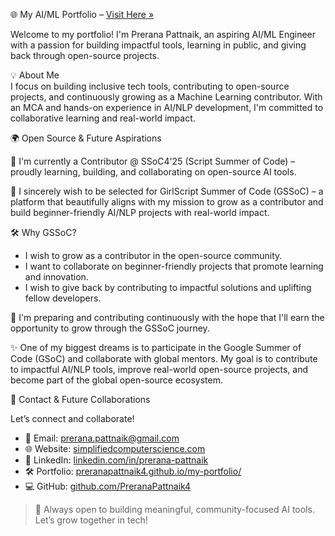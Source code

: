 🌐 My AI/ML Portfolio – [Visit Here »](https://preranapattnaik4.github.io/my-portfolio/)

Welcome to my portfolio! I'm Prerana Pattnaik, an aspiring AI/ML Engineer with a passion for building impactful tools, learning in public, and giving back through open-source projects.

💡 About Me  
I focus on building inclusive tech tools, contributing to open-source projects, and continuously growing as a Machine Learning contributor. With an MCA and hands-on experience in AI/NLP development, I'm committed to collaborative learning and real-world impact.

🌍 Open Source & Future Aspirations  

📌 I'm currently a Contributor @ SSoC4'25 (Script Summer of Code) – proudly learning, building, and collaborating on open-source AI tools.

🌟 I sincerely wish to be selected for GirlScript Summer of Code (GSSoC) – a platform that beautifully aligns with my mission to grow as a contributor and build beginner-friendly AI/NLP projects with real-world impact.

🛠️ Why GSSoC?
- I wish to grow as a contributor in the open-source community.  
- I want to collaborate on beginner-friendly projects that promote learning and innovation.  
- I wish to give back by contributing to impactful solutions and uplifting fellow developers.  

🌈 I'm preparing and contributing continuously with the hope that I'll earn the opportunity to grow through the GSSoC journey.

✨ One of my biggest dreams is to participate in the Google Summer of Code (GSoC) and collaborate with global mentors. My goal is to contribute to impactful AI/NLP tools, improve real-world open-source projects, and become part of the global open-source ecosystem.

🤝 Contact & Future Collaborations  

Let’s connect and collaborate!

- 📧 Email: [prerana.pattnaik@gmail.com](mailto:prerana.pattnaik@gmail.com)  
- 🌐 Website: [simplifiedcomputerscience.com](https://simplifiedcomputerscience.com)  
- 💼 LinkedIn: [linkedin.com/in/prerana-pattnaik](https://www.linkedin.com/in/prerana-pattnaik/)  
- 🛠️ Portfolio: [preranapattnaik4.github.io/my-portfolio/](https://preranapattnaik4.github.io/my-portfolio/)  
- 💻 GitHub: [github.com/PreranaPattnaik4](https://github.com/PreranaPattnaik4)

> 🚀 Always open to building meaningful, community-focused AI tools. Let’s grow together in tech!
